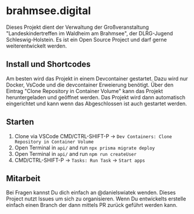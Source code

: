 # brahmsee.digital

Dieses Projekt dient der Verwaltung der Großveranstaltung "Landeskindertreffen im Waldheim am Brahmsee", der DLRG-Jugend Schleswig-Holstein. Es ist ein Open Source Project und darf gerne weiterentwickelt werden.

## Install und Shortcodes

Am besten wird das Projekt in einem Devcontainer gestartet. Dazu wird nur Docker, VsCode und die devcontainer Erweierung benötigt.
Über den Eintrag "Clone Repository in Container Volume" kann das Projekt heruntergeladen und geöffnet werden.
Das Projekt wird dann automatisch eingerichtet und kann wenn das Abgeschlossen ist auch gestartet werden.

## Starten

1. Clone via VSCode CMD/CTRL-SHIFT-P -> `Dev Containers: Clone Repository in Container Volume`
2. Open Terminal in `api/` and run `npx prisma migrate deploy`
3. Open Terminal in `api/` and run `npm run createUser`
4. CMD/CTRL-SHIFT-P -> `Tasks: Run Task` -> `Start apps`


## Mitarbeit
Bei Fragen kannst Du dich einfach an @danielswiatek wenden. Dieses Project nutzt Issues um sich zu organisieren. Wenn Du entwickelts erstelle einfach einen Branch der dann mittels PR zurück geführt werden kann.
